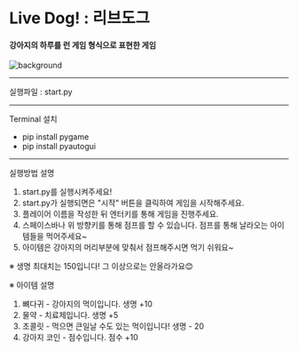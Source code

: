 # Live Dog! : 리브도그

#### 강아지의 하루를 런 게임 형식으로 표현한 게임

![background](https://user-images.githubusercontent.com/80093106/144333282-a79acaa8-3b07-42b2-b118-4c7de912aa65.png)

___

실행파일 : start.py

___

Terminal 설치
- pip install pygame 
- pip install pyautogui

___

실행방법 설명
1. start.py를 실행시켜주세요!
2. start.py가 실행되면은 "시작" 버튼을 클릭하여 게임을 시작해주세요.
3. 플레이어 이름을 작성한 뒤 엔터키를 통해 게임을 진행주세요.
4. 스페이스바나 위 방향키를 통해 점프를 할 수 있습니다. 점프를 통해 날라오는 아이템들을 먹어주세요~
5. 아이템은 강아지의 머리부분에 맞춰서 점프해주시면 먹기 쉬워요~

※ 생명 최대치는 150입니다! 그 이상으로는 안올라가요😊

※ 아이템 설명
1. 뼈다귀 - 강아지의 먹이입니다. 생명 +10
2. 물약 - 치료제입니다. 생명 +5
3. 초콜릿 - 먹으면 큰일날 수도 있는 먹이입니다! 생명 - 20
4. 강아지 코인 - 점수입니다. 점수 +10
